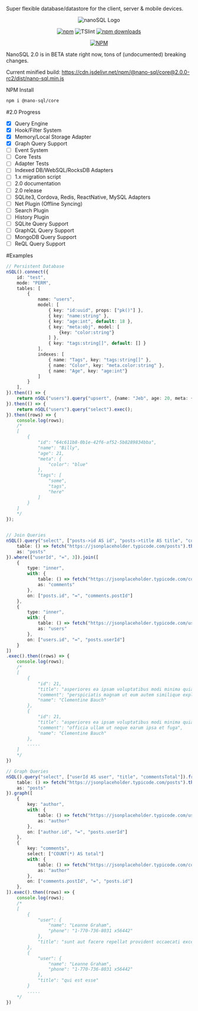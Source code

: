 Super flexible database/datastore for the client, server & mobile devices.
<center>
<img src="https://github.com/ClickSimply/Nano-SQL/raw/2.0/logo.png" alt="nanoSQL Logo">


[![npm](https://img.shields.io/npm/l/express.svg?style=flat-square)](https://github.com/ClickSimply/nano-sql/blob/master/LICENSE)
![TSlint](https://img.shields.io/badge/tslint-passing-green.svg?style=flat-square)
[![npm downloads](https://img.shields.io/npm/dm/nano-sql.svg?style=flat-square)](https://www.npmjs.com/package/nano-sql)

[![NPM](https://nodei.co/npm/nano-sql.png?downloads=true&stars=true)](https://nodei.co/npm/nano-sql/)
</center>

NanoSQL 2.0 is in BETA state right now, tons of (undocumented) breaking changes.

Current minified build:
https://cdn.jsdelivr.net/npm/@nano-sql/core@2.0.0-rc2/dist/nano-sql.min.js

NPM Install
```sh
npm i @nano-sql/core
```

#2.0 Progress
- [x] Query Engine 
- [x] Hook/Filter System
- [x] Memory/Local Storage Adapter
- [x] Graph Query Support
- [ ] Event System
- [ ] Core Tests
- [ ] Adapter Tests
- [ ] Indexed DB/WebSQL/RocksDB Adapters
- [ ] 1.x migration script
- [ ] 2.0 documentation
- [ ] 2.0 release
- [ ] SQLite3, Cordova, Redis, ReactNative, MySQL Adapters
- [ ] Net Plugin (Offline Syncing)
- [ ] Search Plugin
- [ ] History Plugin
- [ ] SQLite Query Support
- [ ] GraphQL Query Support
- [ ] MongoDB Query Support
- [ ] ReQL Query Support

#Examples

```ts
// Persistent Database
nSQL().connect({
    id: "test",
    mode: "PERM",
    tables: [
        {
            name: "users",
            model: [
                { key: "id:uuid", props: ["pk()"] },
                { key: "name:string" },
                { key: "age:int", default: 18 },
                { key: "meta:obj", model: [
                    {key: "color:string"}
                ] },
                { key: "tags:string[]", default: [] }
            ],
            indexes: [
                { name: "Tags", key: "tags:string[]" },
                { name: "Color", key: "meta.color:string" },
                { name: "Age", key: "age:int"}
            ]
        }
    ],
}).then(() => {
    return nSQL("users").query("upsert", {name: "Jeb", age: 20, meta: {color: "blue"}, tags: ["some", "tags", "here"]}).exec();
}).then(() => {
    return nSQL("users").query("select").exec();
}).then((rows) => {
    console.log(rows);
    /*
    [
        {
            "id": "64c611b8-0b1e-42f6-af52-5b8289834bba",
            "name": "Billy",
            "age": 21,
            "meta": {
                "color": "blue"
            },
            "tags": [
                "some",
                "tags",
                "here"
            ]
        }
    ]
    */
});


// Join Queries
nSQL().query("select", ["posts->id AS id", "posts->title AS title", "comments->name AS comment", "users->name AS name"]).from({ 
    table: () => fetch("https://jsonplaceholder.typicode.com/posts").then(d => d.json()),
    as: "posts" 
}).where(["userId", "=", 3]).join([
    {
        type: "inner",
        with: {
            table: () => fetch("https://jsonplaceholder.typicode.com/comments").then(d => d.json()),
            as: "comments"
        },
        on: ["posts.id", "=", "comments.postId"]
    },
    {
        type: "inner",
        with: {
            table: () => fetch("https://jsonplaceholder.typicode.com/users").then(d => d.json()),
            as: "users"
        },
        on: ["users.id", "=", "posts.userId"]
    }
])
.exec().then((rows) => {
    console.log(rows);
    /*
    [
        {
            "id": 21,
            "title": "asperiores ea ipsam voluptatibus modi minima quia sint",
            "comment": "perspiciatis magnam ut eum autem similique explicabo expedita",
            "name": "Clementine Bauch"
        },
        {
            "id": 21,
            "title": "asperiores ea ipsam voluptatibus modi minima quia sint",
            "comment": "officia ullam ut neque earum ipsa et fuga",
            "name": "Clementine Bauch"
        },
        .....
    ]
    */
})

// Graph Queries
nSQL().query("select", ["userId AS user", "title", "commentsTotal"]).from({
    table: () => fetch("https://jsonplaceholder.typicode.com/posts").then(d => d.json())
    as: "posts"
}).graph([
    {
        key: "author",
        with: {
            table: () => fetch("https://jsonplaceholder.typicode.com/users").then(d => d.json()),
            as: "author"
        },
        on: ["author.id", "=", "posts.userId"]
    },
    {
        key: "comments",
        select: ["COUNT(*) AS total"]
        with: {
            table: () => fetch("https://jsonplaceholder.typicode.com/comments").then(d => d.json()),
            as: "author"
        },
        on: ["comments.postId", "=", "posts.id"]
    },
]).exec().then((rows) => {
    console.log(rows);
    /*
    [
        {
            "user": {
                "name": "Leanne Graham",
                "phone": "1-770-736-8031 x56442"
            },
            "title": "sunt aut facere repellat provident occaecati excepturi optio reprehenderit"
        },
        {
            "user": {
                "name": "Leanne Graham",
                "phone": "1-770-736-8031 x56442"
            },
            "title": "qui est esse"
        }
        .....
    */
})

```